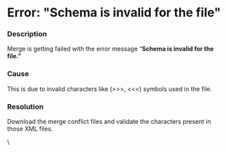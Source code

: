 # Error: "Schema is invalid for the file"

### Description

Merge is getting failed with the error message “**Schema is invalid for the file.”**

### Cause

This is due to invalid characters like (>>>, <<<) symbols used in the file.

### Resolution

Download the merge conflict files and validate the characters present in those XML files.

\
